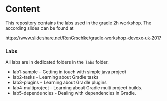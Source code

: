 # Content

This repository contains the labs used in the gradle 2h workshop. The according slides can be found at

https://www.slideshare.net/RenGrschke/gradle-workshop-devoxx-uk-2017

### Labs

All labs are in dedicated folders in the `labs` folder.

- lab1-sample - Getting in touch with simple java project
- lab2-tasks - Learning about Gradle tasks
- lab3-plugins - Learning about Gradle plugins
- lab4-multiproject - Learning about Gradle multi project builds.
- lab5-dependencies - Dealing with dependencies in Gradle.
